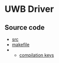 # UWB Driver

## Source code
* [src](UWB_Driver/src/)
* [makefile](UWB_Driver/Release/)
* * [compilation keys](UWB_Driver/Release/src/subdir.mk)
